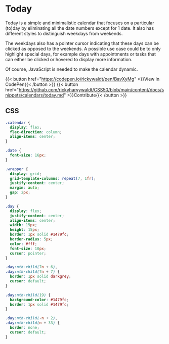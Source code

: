 # Today

Today is a simple and minimalistic calendar that focuses on a particular (to)day by eliminating all the date numbers except for 1 date. It also has different styles to distinguish weekdays from weekends.

The weekdays also has a pointer cursor indicating that these days can be clicked as opposed to the weekends. A possible use case could be to only highlight special days, for example days with appointments or tasks that can either be clicked or hovered to display more information.

Of course, JavaScript is needed to make the calendar dynamic.

{{< button href="https://codepen.io/rickywaldt/pen/BavXyMg" >}}View in CodePen{{< /button >}}
{{< button href="https://github.com/rickyharvywaldt/CSS50/blob/main/content/docs/snippets/calendars/today.md" >}}Contribute{{< /button >}}

## CSS

```css
.calendar {
  display: flex;
  flex-direction: column;
  align-items: center;
}

.date {
  font-size: 16px;
}

.wrapper {
  display: grid;
  grid-template-columns: repeat(7, 1fr);
  justify-content: center;
  margin: auto;
  gap: 2px;
}

.day {
  display: flex;
  justify-content: center;
  align-items: center;
  width: 15px;
  height: 15px;
  border: 1px solid #1479fc;
  border-radius: 5px;
  color: #fff;
  font-size: 10px;
  cursor: pointer;
}

.day:nth-child(7n + 6),
.day:nth-child(7n + 7) {
  border: 1px solid darkgrey;
  cursor: default;
}

.day:nth-child(19) {
  background-color: #1479fc;
  border: 1px solid #1479fc;
}

.day:nth-child(-n + 2),
.day:nth-child(n + 33) {
  border: none;
  cursor: default;
}
```
